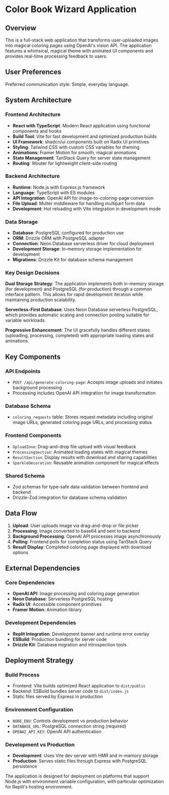 # Color Book Wizard Application

## Overview

This is a full-stack web application that transforms user-uploaded images into magical coloring pages using OpenAI's vision API. The application features a whimsical, magical theme with animated UI components and provides real-time processing feedback to users.

## User Preferences

Preferred communication style: Simple, everyday language.

## System Architecture

### Frontend Architecture
- **React with TypeScript**: Modern React application using functional components and hooks
- **Build Tool**: Vite for fast development and optimized production builds
- **UI Framework**: shadcn/ui components built on Radix UI primitives
- **Styling**: Tailwind CSS with custom CSS variables for theming
- **Animations**: Framer Motion for smooth, magical animations
- **State Management**: TanStack Query for server state management
- **Routing**: Wouter for lightweight client-side routing

### Backend Architecture
- **Runtime**: Node.js with Express.js framework
- **Language**: TypeScript with ES modules
- **API Integration**: OpenAI API for image-to-coloring-page conversion
- **File Upload**: Multer middleware for handling multipart form data
- **Development**: Hot reloading with Vite integration in development mode

### Data Storage
- **Database**: PostgreSQL configured for production use
- **ORM**: Drizzle ORM with PostgreSQL adapter
- **Connection**: Neon Database serverless driver for cloud deployment
- **Development Storage**: In-memory storage implementation for development
- **Migrations**: Drizzle Kit for database schema management

### Key Design Decisions

**Dual Storage Strategy**: The application implements both in-memory storage (for development) and PostgreSQL (for production) through a common interface pattern. This allows for rapid development iteration while maintaining production scalability.

**Serverless-First Database**: Uses Neon Database serverless PostgreSQL, which provides automatic scaling and connection pooling suitable for variable workloads.

**Progressive Enhancement**: The UI gracefully handles different states (uploading, processing, completed) with appropriate loading states and animations.

## Key Components

### API Endpoints
- `POST /api/generate-coloring-page`: Accepts image uploads and initiates background processing
- Processing includes OpenAI API integration for image transformation

### Database Schema
- `coloring_requests` table: Stores request metadata including original image URLs, generated coloring page URLs, and processing status

### Frontend Components
- `UploadZone`: Drag-and-drop file upload with visual feedback
- `ProcessingSection`: Animated loading states with magical themes
- `ResultSection`: Display results with download and sharing capabilities
- `SparkleDecoration`: Reusable animation component for magical effects

### Shared Schema
- Zod schemas for type-safe data validation between frontend and backend
- Drizzle-Zod integration for database schema validation

## Data Flow

1. **Upload**: User uploads image via drag-and-drop or file picker
2. **Processing**: Image converted to base64 and sent to backend
3. **Background Processing**: OpenAI API processes image asynchronously
4. **Polling**: Frontend polls for completion status using TanStack Query
5. **Result Display**: Completed coloring page displayed with download options

## External Dependencies

### Core Dependencies
- **OpenAI API**: Image processing and coloring page generation
- **Neon Database**: Serverless PostgreSQL hosting
- **Radix UI**: Accessible component primitives
- **Framer Motion**: Animation library

### Development Dependencies
- **Replit Integration**: Development banner and runtime error overlay
- **ESBuild**: Production bundling for server code
- **Drizzle Kit**: Database migration and introspection tools

## Deployment Strategy

### Build Process
- Frontend: Vite builds optimized React application to `dist/public`
- Backend: ESBuild bundles server code to `dist/index.js`
- Static files served by Express in production

### Environment Configuration
- `NODE_ENV`: Controls development vs production behavior
- `DATABASE_URL`: PostgreSQL connection string (required)
- `OPENAI_API_KEY`: OpenAI API authentication

### Development vs Production
- **Development**: Uses Vite dev server with HMR and in-memory storage
- **Production**: Serves static files through Express with PostgreSQL persistence

The application is designed for deployment on platforms that support Node.js with environment variable configuration, with particular optimization for Replit's hosting environment.